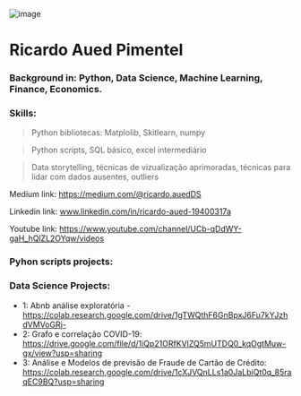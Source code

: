

![image](https://user-images.githubusercontent.com/97811898/156823824-c97cfe30-e939-4373-81be-3a92c0ac43bc.png)

# Ricardo Aued Pimentel



### Background in: Python, Data Science, Machine Learning, Finance, Economics.

### Skills:
>Python bibliotecas: Matplolib, Skitlearn, numpy

>Python scripts, SQL básico, excel intermediário

>Data storytelling, técnicas de vizualização aprimoradas, técnicas para lidar com dados ausentes, outliers

Medium link: https://medium.com/@ricardo.auedDS

Linkedin link: www.linkedin.com/in/ricardo-aued-19400317a

Youtube link: https://www.youtube.com/channel/UCb-qDdWY-gaH_hQlZL2OYqw/videos

### Pyhon scripts projects:


### Data Science Projects:
* 1: Abnb análise exploratória - https://colab.research.google.com/drive/1gTWQthF6GnBpxJ6Fu7kYJzhdVMVoGRj-
* 2: Grafo e correlação COVID-19: https://drive.google.com/file/d/1iQp21ORfKVlZQ5mUTDQ0_kqOgtMuw-gx/view?usp=sharing
* 3: Análise e Modelos de previsão de Fraude de Cartão de Crédito: https://colab.research.google.com/drive/1cXJVQnLLs1a0JaLbiQt0q_85raqEC9BQ?usp=sharing
